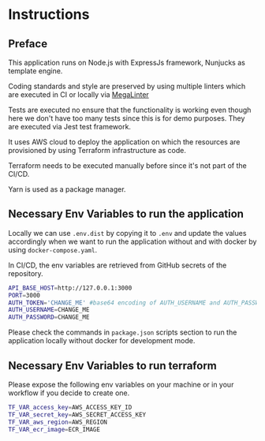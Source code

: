 # Instructions

## Preface

This application runs on Node.js with ExpressJs framework, Nunjucks as template engine.

Coding standards and style are preserved by using multiple linters which are executed in CI
or locally via [MegaLinter](https://megalinter.io/latest/configuration/)

Tests are executed no ensure that the functionality is working even though here we don't have
too many tests since this is for demo purposes. They are executed via Jest test framework.

It uses AWS cloud to deploy the application on which the resources are provisioned by using
Terraform infrastructure as code.

Terraform needs to be executed manually before since it's not part of the CI/CD.

Yarn is used as a package manager.

## Necessary Env Variables to run the application

Locally we can use `.env.dist` by copying it to `.env` and update the values accordingly
when we want to run the application without and with docker by using `docker-compose.yaml`.

In CI/CD, the env variables are retrieved from GitHub secrets of the repository.

```bash
API_BASE_HOST=http://127.0.0.1:3000
PORT=3000
AUTH_TOKEN='CHANGE_ME' #base64 encoding of AUTH_USERNAME and AUTH_PASSWORD
AUTH_USERNAME=CHANGE_ME
AUTH_PASSWORD=CHANGE_ME
```

Please check the commands in `package.json` scripts section to run the application locally
without docker for development mode.

## Necessary Env Variables to run terraform

Please expose the following env variables on your machine or in your workflow if you decide
to create one.

```bash
TF_VAR_access_key=AWS_ACCESS_KEY_ID
TF_VAR_secret_key=AWS_SECRET_ACCESS_KEY
TF_VAR_aws_region=AWS_REGION
TF_VAR_ecr_image=ECR_IMAGE
```
